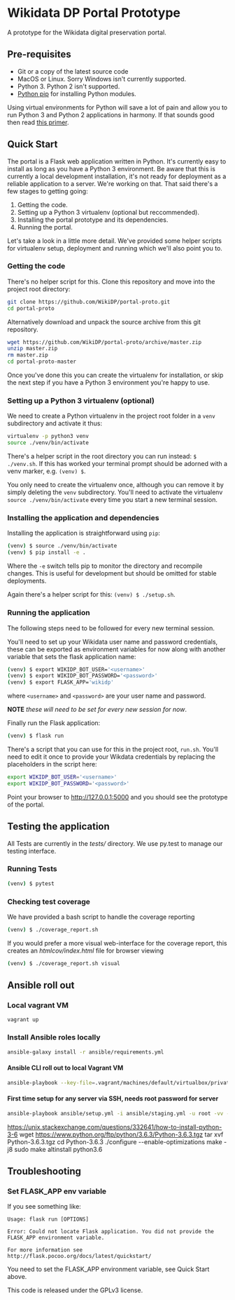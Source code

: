 # Wikidata DP Portal Prototype
A prototype for the Wikidata digital preservation portal.

## Pre-requisites
  - Git or a copy of the latest source code
  - MacOS or Linux. Sorry Windows isn't currently supported.
  - Python 3. Python 2 isn't supported.
  - [Python pip](https://pip.pypa.io/en/stable/) for installing Python modules.

Using virtual environments for Python will save a lot of pain and allow you to
run Python 3 and Python 2 applications in harmony. If that sounds good then read [this primer](http://docs.python-guide.org/en/latest/dev/virtualenvs/).

## Quick Start
The portal is a Flask web application written in Python. It's currently easy to install as long as you have a Python 3 environment. Be aware that this is currently a local development installation, it's not ready for deployment as a reliable application to a server. We're working on that. That said there's a few stages to getting going:
1. Getting the code.
2. Setting up a Python 3 virtualenv (optional but reccommended).
3. Installing the portal prototype and its dependencies.
4. Running the portal.

Let's take a look in a little more detail. We've provided some helper scripts for virtualenv setup, deployment and running which we'll also point you to.

### Getting the code
There's no helper script for this. Clone this repository and move into the project root directory:
````bash
git clone https://github.com/WikiDP/portal-proto.git
cd portal-proto
````
Alternatively download and unpack the source archive from this git repository.
````bash
wget https://github.com/WikiDP/portal-proto/archive/master.zip
unzip master.zip
rm master.zip
cd portal-proto-master
````
Once you've done this you can create the virtualenv for installation, or skip the next step if you have a Python 3 environment you're happy to use.

### Setting up a Python 3 virtualenv (optional)
We need to create a Python virtualenv in the project root folder in a `venv` subdirectory and activate it thus:
````bash
virtualenv -p python3 venv
source ./venv/bin/activate
````
There's a helper script in the root directory you can run instead:
`$ ./venv.sh`. If this has worked your terminal prompt should be adorned with a venv marker, e.g. `(venv) $`.

You only need to create the virtualenv once, although you can remove it by simply deleting the `venv` subdirectory. You'll need to activate the virtualenv `source ./venv/bin/activate` every time you start a new terminal session.

### Installing the application and dependencies
Installing the application is straightforward using `pip`:
````bash
(venv) $ source ./venv/bin/activate
(venv) $ pip install -e .
````
Where the `-e` switch tells pip to monitor the directory and recompile changes. This is useful for development but should be omitted for stable deployments.

Again there's a helper script for this: `(venv) $ ./setup.sh`.

### Running the application
The following steps need to be followed for every new terminal session.

You'll need to set up your Wikidata user name and password credentials, these can be exported as environment variables for now along with another variable that sets the flask application name:
````bash
(venv) $ export WIKIDP_BOT_USER='<username>'
(venv) $ export WIKIDP_BOT_PASSWORD='<password>'
(venv) $ export FLASK_APP='wikidp'
````
where `<username>` and `<password>` are your user name and password.

**NOTE** *these will need to be set for every new session for now*.

Finally run the  Flask application:

````bash
(venv) $ flask run
````
There's a script that you can use for this in the project root, `run.sh`. You'll need to edit it once to provide your Wikdata credentials by replacing the placeholders in the script here:
````bash
export WIKIDP_BOT_USER='<username>'
export WIKIDP_BOT_PASSWORD='<password>'
````

Point your browser to <http://127.0.0.1:5000> and you should see the prototype of the portal.

Testing the application
--------------
All Tests are currently in the _tests/_ directory. We use py.test to manage our testing interface.

### Running Tests
````bash
(venv) $ pytest
````

### Checking test coverage
We have provided a bash script to handle the coverage reporting
````bash
(venv) $ ./coverage_report.sh
````
If you would prefer a more visual web-interface for the coverage report,
this creates an _htmlcov/index.html_ file for browser viewing
````bash
(venv) $ ./coverage_report.sh visual
````

## Ansible roll out

### Local vagrant VM
`vagrant up`

### Install Ansible roles locally
```bash
ansible-galaxy install -r ansible/requirements.yml
```

#### Ansible CLI roll out to local Vagrant VM
```bash
ansible-playbook --key-file=.vagrant/machines/default/virtualbox/private_key -v --inventory ansible/vagrant vagrant.yml
```

#### First time setup for any server via SSH, needs root password for server
```bash
ansible-playbook ansible/setup.yml -i ansible/staging.yml -u root -vv -k
```
<https://unix.stackexchange.com/questions/332641/how-to-install-python-3-6>
wget <https://www.python.org/ftp/python/3.6.3/Python-3.6.3.tgz>
tar xvf Python-3.6.3.tgz
cd Python-3.6.3
./configure --enable-optimizations
make -j8
sudo make altinstall
python3.6

## Troubleshooting

### Set FLASK_APP env variable
If you see something like:
```shell
Usage: flask run [OPTIONS]

Error: Could not locate Flask application. You did not provide the FLASK_APP environment variable.

For more information see http://flask.pocoo.org/docs/latest/quickstart/
```
You need to set the FLASK_APP environment variable, see Quick Start above.

This code is released under the GPLv3 license.
